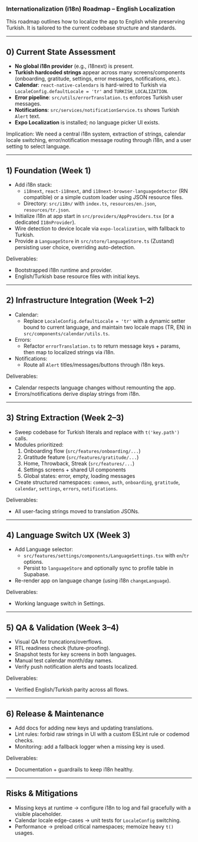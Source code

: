 ### Internationalization (i18n) Roadmap – English Localization

This roadmap outlines how to localize the app to English while preserving Turkish. It is tailored to the current codebase structure and standards.

---

## 0) Current State Assessment

- **No global i18n provider** (e.g., i18next) is present.
- **Turkish hardcoded strings** appear across many screens/components (onboarding, gratitude, settings, error messages, notifications, etc.).
- **Calendar**: `react-native-calendars` is hard-wired to Turkish via `LocaleConfig.defaultLocale = 'tr'` and `TURKISH_LOCALIZATION`.
- **Error pipeline**: `src/utils/errorTranslation.ts` enforces Turkish user messages.
- **Notifications**: `src/services/notificationService.ts` shows Turkish `Alert` text.
- **Expo Localization** is installed; no language picker UI exists.

Implication: We need a central i18n system, extraction of strings, calendar locale switching, error/notification message routing through i18n, and a user setting to select language.

---

## 1) Foundation (Week 1)

- Add i18n stack:
  - `i18next`, `react-i18next`, and `i18next-browser-languagedetector` (RN compatible) or a simple custom loader using JSON resource files.
  - Directory: `src/i18n/` with `index.ts`, `resources/en.json`, `resources/tr.json`.
- Initialize i18n at app start in `src/providers/AppProviders.tsx` (or a dedicated `I18nProvider`).
- Wire detection to device locale via `expo-localization`, with fallback to Turkish.
- Provide a `LanguageStore` in `src/store/languageStore.ts` (Zustand) persisting user choice, overriding auto-detection.

Deliverables:

- Bootstrapped i18n runtime and provider.
- English/Turkish base resource files with initial keys.

---

## 2) Infrastructure Integration (Week 1–2)

- Calendar:
  - Replace `LocaleConfig.defaultLocale = 'tr'` with a dynamic setter bound to current language, and maintain two locale maps (TR, EN) in `src/components/calendar/utils.ts`.
- Errors:
  - Refactor `errorTranslation.ts` to return message keys + params, then map to localized strings via i18n.
- Notifications:
  - Route all `Alert` titles/messages/buttons through i18n keys.

Deliverables:

- Calendar respects language changes without remounting the app.
- Errors/notifications derive display strings from i18n.

---

## 3) String Extraction (Week 2–3)

- Sweep codebase for Turkish literals and replace with `t('key.path')` calls.
- Modules prioritized:
  1. Onboarding flow (`src/features/onboarding/...`)
  2. Gratitude feature (`src/features/gratitude/...`)
  3. Home, Throwback, Streak (`src/features/...`)
  4. Settings screens + shared UI components
  5. Global states: error, empty, loading messages
- Create structured namespaces: `common`, `auth`, `onboarding`, `gratitude`, `calendar`, `settings`, `errors`, `notifications`.

Deliverables:

- All user-facing strings moved to translation JSONs.

---

## 4) Language Switch UX (Week 3)

- Add Language selector:
  - `src/features/settings/components/LanguageSettings.tsx` with `en`/`tr` options.
  - Persist to `languageStore` and optionally sync to profile table in Supabase.
- Re-render app on language change (using i18n `changeLanguage`).

Deliverables:

- Working language switch in Settings.

---

## 5) QA & Validation (Week 3–4)

- Visual QA for truncations/overflows.
- RTL readiness check (future-proofing).
- Snapshot tests for key screens in both languages.
- Manual test calendar month/day names.
- Verify push notification alerts and toasts localized.

Deliverables:

- Verified English/Turkish parity across all flows.

---

## 6) Release & Maintenance

- Add docs for adding new keys and updating translations.
- Lint rules: forbid raw strings in UI with a custom ESLint rule or codemod checks.
- Monitoring: add a fallback logger when a missing key is used.

Deliverables:

- Documentation + guardrails to keep i18n healthy.

---

## Risks & Mitigations

- Missing keys at runtime → configure i18n to log and fail gracefully with a visible placeholder.
- Calendar locale edge-cases → unit tests for `LocaleConfig` switching.
- Performance → preload critical namespaces; memoize heavy `t()` usages.
